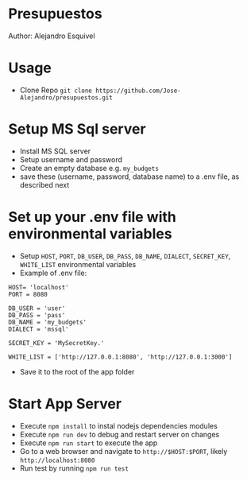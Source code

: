 # Presupuestos
Author: Alejandro Esquivel

# Usage
* Clone Repo `git clone https://github.com/Jose-Alejandro/presupuestos.git`

# Setup MS Sql server
* Install MS SQL server
* Setup username and password
* Create an empty database e.g.
``` my_budgets ```
* save these (username, password, database name) to a .env file, as described next

# Set up your .env file with environmental variables
*  Setup ``` HOST ```, ```PORT```, ```DB_USER```, ```DB_PASS```, ``` DB_NAME ```, ``` DIALECT ```, ``` SECRET_KEY ```, ``` WHITE_LIST ``` environmental variables
* Example of .env file:

```
HOST= 'localhost'
PORT = 8080

DB_USER = 'user'
DB_PASS = 'pass'
DB_NAME = 'my_budgets'
DIALECT = 'mssql'

SECRET_KEY = 'MySecretKey.'

WHITE_LIST = ['http://127.0.0.1:8080', 'http://127.0.0.1:3000']
```
* Save it to the root of the app folder
# Start App Server
* Execute `npm install` to instal nodejs dependencies modules
* Execute `npm run dev` to debug and restart server on changes
* Execute `npm run start` to execute the app
* Go to a web browser and navigate to ```http://$HOST:$PORT```, likely ```http://localhost:8080```
* Run test by running ```npm run test```
